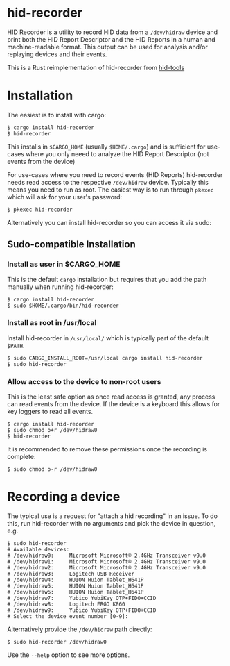 # hid-recorder

HID Recorder is a utility to record HID data from a `/dev/hidraw` device and print both
the HID Report Descriptor and the HID Reports in a human and machine-readable format.
This output can be used for analysis and/or replaying devices and their events.

This is a Rust reimplementation of hid-recorder from
[hid-tools](https://gitlab.freedesktop.org/libevdev/hid-tools/)

# Installation

The easiest is to install with cargo:

```
$ cargo install hid-recorder
$ hid-recorder
```

This installs in `$CARGO_HOME` (usually `$HOME/.cargo`) and is sufficient for
use-cases where you only neeed to analyze the HID Report Descriptor (not
events from the device)

For use-cases where you need to record events (HID Reports) hid-recorder
needs read access to the respective `/dev/hidraw` device. Typically this
means you need to run as root. The easiest way is to run through `pkexec`
which will ask for your user's password:

```
$ pkexec hid-recorder
```

Alternatively you can install hid-recorder so you can access it via
sudo:

## Sudo-compatible Installation

### Install as user in $CARGO_HOME

This is the default `cargo` installation but requires that you add the
path manually when running hid-recorder:

```
$ cargo install hid-recorder
$ sudo $HOME/.cargo/bin/hid-recorder
```

### Install as root in /usr/local

Install hid-recorder in `/usr/local/` which is typically part of the
default `$PATH`.

```
$ sudo CARGO_INSTALL_ROOT=/usr/local cargo install hid-recorder
$ sudo hid-recorder
```

### Allow access to the device to non-root users

This is the least safe option as once read access is granted, any
process can read events from the device. If the device is a keyboard
this allows for key loggers to read all events.

```
$ cargo install hid-recorder
$ sudo chmod o+r /dev/hidraw0
$ hid-recorder
```
It is recommended to remove these permissions once the recording is
complete:

```
$ sudo chmod o-r /dev/hidraw0
```

# Recording a device

The typical use is a request for "attach a hid recording" in an issue.
To do this, run hid-recorder with no arguments and pick the device
in question, e.g.

```
$ sudo hid-recorder
# Available devices:
# /dev/hidraw0:     Microsoft Microsoft® 2.4GHz Transceiver v9.0
# /dev/hidraw1:     Microsoft Microsoft® 2.4GHz Transceiver v9.0
# /dev/hidraw2:     Microsoft Microsoft® 2.4GHz Transceiver v9.0
# /dev/hidraw3:     Logitech USB Receiver
# /dev/hidraw4:     HUION Huion Tablet_H641P
# /dev/hidraw5:     HUION Huion Tablet_H641P
# /dev/hidraw6:     HUION Huion Tablet_H641P
# /dev/hidraw7:     Yubico YubiKey OTP+FIDO+CCID
# /dev/hidraw8:     Logitech ERGO K860
# /dev/hidraw9:     Yubico YubiKey OTP+FIDO+CCID
# Select the device event number [0-9]:
```

Alternatively provide the `/dev/hidraw` path directly:
```
$ sudo hid-recorder /dev/hidraw0
```

Use the `--help` option to see more options.
